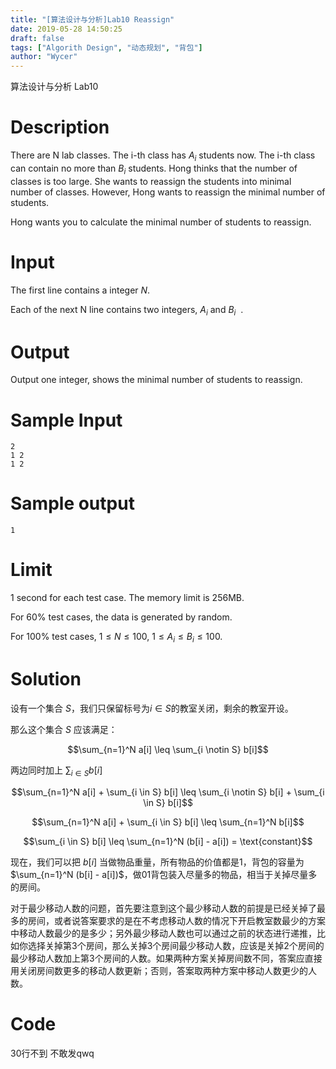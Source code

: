 ```yaml
---
title: "[算法设计与分析]Lab10 Reassign"
date: 2019-05-28 14:50:25
draft: false
tags: ["Algorith Design", "动态规划", "背包"]
author: "Wycer"
---
```


算法设计与分析 Lab10

<!-- more -->

# Description
There are N lab classes. The i-th class has $A_i$ students now. The i-th class can contain no more than $B_i$ students. Hong thinks that the number of classes is too large. She wants to reassign the students into minimal number of classes. However, Hong wants to reassign the minimal number of students.

Hong wants you to calculate the minimal number of students to reassign.

# Input
The first line contains a integer $N$.

Each of the next N line contains two integers, $A_i$ and $B_i$
​	 .
# Output
Output one integer, shows the minimal number of students to reassign.

# Sample Input
``` plain
2
1 2
1 2
```
# Sample output
``` plain
1
```
# Limit
1 second for each test case. The memory limit is 256MB.

For 60% test cases, the data is generated by random.

For 100% test cases, $1 \leq N \leq 100$, $1 \leq A_i \leq B_i \leq 100$.

# Solution

设有一个集合 $S$，我们只保留标号为$i \in S$的教室关闭，剩余的教室开设。

那么这个集合 $S$ 应该满足：

 $$\sum_{n=1}^N a[i] \leq \sum_{i \notin S} b[i]$$

两边同时加上 $\sum_{i \in S} b[i]$

 $$\sum_{n=1}^N a[i] + \sum_{i \in S} b[i] \leq \sum_{i \notin S} b[i] + \sum_{i \in S} b[i]$$

 $$\sum_{n=1}^N a[i] + \sum_{i \in S} b[i] \leq \sum_{n=1}^N b[i]$$

 $$\sum_{i \in S} b[i] \leq \sum_{n=1}^N (b[i] - a[i]) = \text{constant}$$

现在，我们可以把 $b[i]$ 当做物品重量，所有物品的价值都是1，背包的容量为 $\sum_{n=1}^N (b[i] - a[i])$，做01背包装入尽量多的物品，相当于关掉尽量多的房间。

对于最少移动人数的问题，首先要注意到这个最少移动人数的前提是已经关掉了最多的房间，或者说答案要求的是在不考虑移动人数的情况下开启教室数最少的方案中移动人数最少的是多少；另外最少移动人数也可以通过之前的状态进行递推，比如你选择关掉第3个房间，那么关掉3个房间最少移动人数，应该是关掉2个房间的最少移动人数加上第3个房间的人数。如果两种方案关掉房间数不同，答案应直接用关闭房间数更多的移动人数更新；否则，答案取两种方案中移动人数更少的人数。

# Code
30行不到 不敢发qwq
